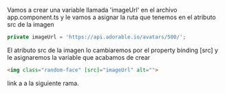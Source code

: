 
Vamos a crear una variable llamada 'imageUrl' en el archivo app.component.ts y le vamos a asignar la ruta que tenemos en el atributo src de la imagen

```js
private imageUrl = 'https://api.adorable.io/avatars/500/';
``` 

El atributo src de la imagen lo cambiaremos por el property binding [src] y le asignaremos la variable que acabamos de crear

```html
<img class="random-face" [src]="imageUrl" alt="">
```

link a a la siguiente rama.


